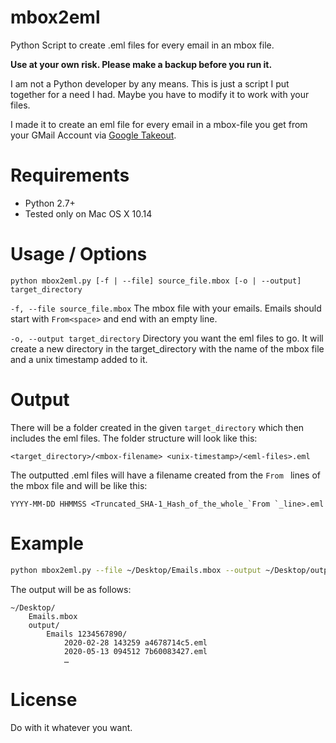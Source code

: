 
# mbox2eml

Python Script to create .eml files for every email in an mbox file.

**Use at your own risk. Please make a backup before you run it.**

I am not a Python developer by any means. This is just a script I put together for a need I had. Maybe you have to modify it to work with your files.

I made it to create an eml file for every email in a mbox-file you get from your GMail Account via [Google Takeout](https://takeout.google.com/).

# Requirements

- Python 2.7+
- Tested only on Mac OS X 10.14

# Usage / Options

```
python mbox2eml.py [-f | --file] source_file.mbox [-o | --output] target_directory
```

`-f, --file source_file.mbox`
The mbox file with your emails. Emails should start with `From<space>` and end with an empty line.

`-o, --output target_directory`
Directory you want the eml files to go. It will create a new directory in the target_directory with the name of the mbox file and a unix timestamp added to it.

# Output

There will be a folder created in the given `target_directory` which then includes the eml files. The folder structure will look like this:
```
<target_directory>/<mbox-filename> <unix-timestamp>/<eml-files>.eml
```

The outputted .eml files will have a filename created from the `From ` lines of the mbox file and will be like this:
```
YYYY-MM-DD HHMMSS <Truncated_SHA-1_Hash_of_the_whole_`From `_line>.eml
```



# Example

```bash
python mbox2eml.py --file ~/Desktop/Emails.mbox --output ~/Desktop/output
```

The output will be as follows:
```
~/Desktop/
    Emails.mbox
    output/
        Emails 1234567890/
            2020-02-28 143259 a4678714c5.eml
            2020-05-13 094512 7b60083427.eml
            …
```

# License

Do with it whatever you want.
